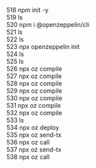  518  npm init -y  
 519  ls  
 520  npm i @openzeppelin/cli  
 521  ls  
 522  ls  
 523  npx openzeppelin init   
 524  ls   
 525  ls   
 526  npx oz compile  
 527  npx oz compile  
 528  npx oz compile  
 529  npx oz compile  
 530  npx oz compile  
 531  npx oz compile  
 532  npx oz compile  
 533  ls  
 534  npx oz deploy  
 535  npx oz send-tx  
 536  npx oz call  
 537  npx oz send-tx  
 538  npx oz call  
